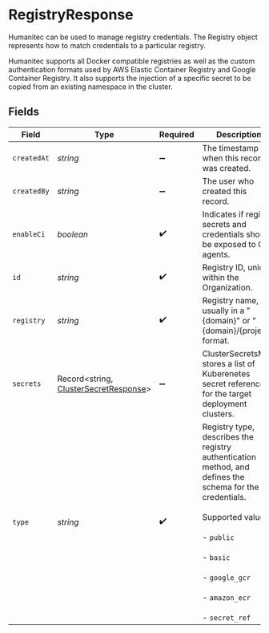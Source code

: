 # RegistryResponse

Humanitec can be used to manage registry credentials. The Registry object represents how to match credentials to a particular registry.

Humanitec supports all Docker compatible registries as well as the custom authentication formats used by AWS Elastic Container Registry and Google Container Registry. It also supports the injection of a specific secret to be copied from an existing namespace in the cluster.


## Fields

| Field                                                                                                                                                                                              | Type                                                                                                                                                                                               | Required                                                                                                                                                                                           | Description                                                                                                                                                                                        | Example                                                                                                                                                                                            |
| -------------------------------------------------------------------------------------------------------------------------------------------------------------------------------------------------- | -------------------------------------------------------------------------------------------------------------------------------------------------------------------------------------------------- | -------------------------------------------------------------------------------------------------------------------------------------------------------------------------------------------------- | -------------------------------------------------------------------------------------------------------------------------------------------------------------------------------------------------- | -------------------------------------------------------------------------------------------------------------------------------------------------------------------------------------------------- |
| `createdAt`                                                                                                                                                                                        | *string*                                                                                                                                                                                           | :heavy_minus_sign:                                                                                                                                                                                 | The timestamp of when this record was created.                                                                                                                                                     | 2020-06-22T09:37:23.523Z                                                                                                                                                                           |
| `createdBy`                                                                                                                                                                                        | *string*                                                                                                                                                                                           | :heavy_minus_sign:                                                                                                                                                                                 | The user who created this record.                                                                                                                                                                  |                                                                                                                                                                                                    |
| `enableCi`                                                                                                                                                                                         | *boolean*                                                                                                                                                                                          | :heavy_check_mark:                                                                                                                                                                                 | Indicates if registry secrets and credentials should be exposed to CI agents.                                                                                                                      |                                                                                                                                                                                                    |
| `id`                                                                                                                                                                                               | *string*                                                                                                                                                                                           | :heavy_check_mark:                                                                                                                                                                                 | Registry ID, unique within the Organization.                                                                                                                                                       |                                                                                                                                                                                                    |
| `registry`                                                                                                                                                                                         | *string*                                                                                                                                                                                           | :heavy_check_mark:                                                                                                                                                                                 | Registry name, usually in a "{domain}" or "{domain}/{project}" format.                                                                                                                             |                                                                                                                                                                                                    |
| `secrets`                                                                                                                                                                                          | Record<string, [ClusterSecretResponse](../../models/shared/clustersecretresponse.md)>                                                                                                              | :heavy_minus_sign:                                                                                                                                                                                 | ClusterSecretsMap stores a list of Kuberenetes secret references for the target deployment clusters.                                                                                               |                                                                                                                                                                                                    |
| `type`                                                                                                                                                                                             | *string*                                                                                                                                                                                           | :heavy_check_mark:                                                                                                                                                                                 | Registry type, describes the registry authentication method, and defines the schema for the credentials.<br/><br/>Supported values:<br/><br/>- `public`<br/><br/>- `basic`<br/><br/>- `google_gcr`<br/><br/>- `amazon_ecr`<br/><br/>- `secret_ref` |                                                                                                                                                                                                    |